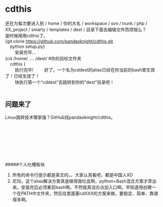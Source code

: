 cdthis
======
还在为每次要进入到 / home / 你的大名 / workspace / svn / trunk / php / XX_project / smarty / templates / dest / 目录下面去编辑文件而烦恼么？<br/>
是时候用用cdthis了。<br/>
{git clone https://github.com/pandaoknight/cdthis.git  <br/>
&nbsp;&nbsp;&nbsp;&nbsp;python setup.py}  <br/>
&nbsp;&nbsp;&nbsp;&nbsp;&nbsp;&nbsp;&nbsp;&nbsp;安装完毕...  <br/>
{cd /home/ .... /dest/ #你的目标文件夹  <br/>
&nbsp;&nbsp;&nbsp;&nbsp;cdthis } <br/>
&nbsp;&nbsp;&nbsp;&nbsp;&nbsp;&nbsp;&nbsp;&nbsp;执行完毕!
&nbsp;&nbsp;&nbsp;&nbsp;&nbsp;&nbsp;&nbsp;&nbsp;好了，一个名为cddest的alias已经在你当前的bash里生效了！已经生效了！<br/>
&nbsp;&nbsp;&nbsp;&nbsp;&nbsp;&nbsp;&nbsp;&nbsp;快执行第一个“cddest”去跳转到你的“dest”目录吧！<br/>
<br/>

问题来了
-------
Linux跳转技术哪家强？GitHub找pandaoknight/cdthis。
<br/>
<br/>
<br/>
<br/>
<br/>
<br/>
<br/>
<br/>

#####个人吐槽板块
1. 所有的命令行提示都是英文的。。大家认真看吧，都是中国人XD
2. 尼玛，这个alias解决方案真是做得我吐血啊，python+Bash混合方案才弄出来。安装完后必须重启bash啊。不然我真没办法加入口啊。早知道用创建一个在PATH中文件夹，然后往里面塞cdXXX的方案来做，要稳定、简单、靠谱得多啊。

